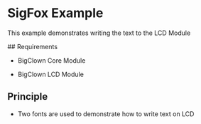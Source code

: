 # SigFox Example


This example demonstrates writing the text to the LCD Module


## Requirements


* BigClown Core Module

* BigClown LCD Module


## Principle

* Two fonts are used to demonstrate how to write text on LCD

